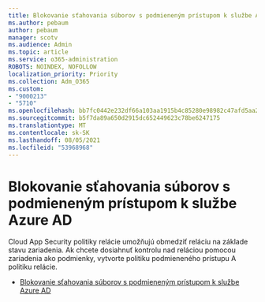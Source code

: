 ```yaml
---
title: Blokovanie sťahovania súborov s podmieneným prístupom k službe Azure AD
ms.author: pebaum
author: pebaum
manager: scotv
ms.audience: Admin
ms.topic: article
ms.service: o365-administration
ROBOTS: NOINDEX, NOFOLLOW
localization_priority: Priority
ms.collection: Adm_O365
ms.custom:
- "9000213"
- "5710"
ms.openlocfilehash: bb7fc0442e232df66a103aa1915b4c85280e98982c47afd5aa2cfbb50136fb0f
ms.sourcegitcommit: b5f7da89a650d2915dc652449623c78be6247175
ms.translationtype: MT
ms.contentlocale: sk-SK
ms.lasthandoff: 08/05/2021
ms.locfileid: "53968968"
---
```

# <a name="block-file-download-with-azure-ad-conditional-access"></a>Blokovanie sťahovania súborov s podmieneným prístupom k službe Azure AD

Cloud App Security politiky relácie umožňujú obmedziť reláciu na základe stavu zariadenia. Ak chcete dosiahnuť kontrolu nad reláciou pomocou zariadenia ako podmienky, vytvorte politiku podmieneného prístupu A politiku relácie.

- [Blokovanie sťahovania súborov s podmieneným prístupom k službe Azure AD](https://docs.microsoft.com/cloud-app-security/use-case-proxy-block-session-aad#create-a-block-download-policy-for-unmanaged-devices)
